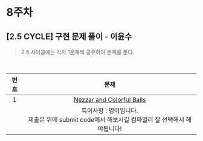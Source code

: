 # 8주차

## [2.5 CYCLE] 구현 문제 풀이 - 이윤수

> 2.5 사이클에는 각자 1문제씩 공유하여 문제를 푼다.

<br>

| 번호 |                                               문제                                               |
| :--: | :----------------------------------------------------------------------------------------------: |
|  1   |            [Nezzar and Colorful Balls](https://codeforces.com/contest/1478/problem/A)            |
|      | 특이사항 : 영어입니다. <br>제출은 위에 submit code에서 해보시길 컴파일러 잘 선택해서 해야됩니다! |
